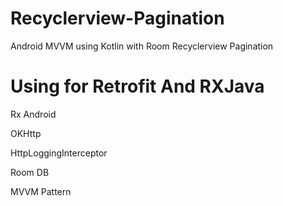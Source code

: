 # Recyclerview-Pagination
Android MVVM using Kotlin with Room Recyclerview Pagination

# Using for Retrofit And RXJava 
Rx Android 

OKHttp

HttpLoggingInterceptor 

Room DB

MVVM Pattern
